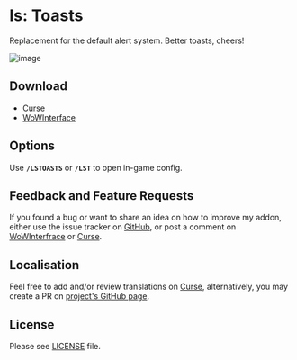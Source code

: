 # ls: Toasts

Replacement for the default alert system. Better toasts, cheers!

![image](https://i.imgur.com/PvzX6VF.gif)

## Download

- [Curse](https://www.curseforge.com/wow/addons/ls-toasts)
- [WoWInterface](http://www.wowinterface.com/downloads/info24123.html)

## Options

Use **`/LSTOASTS`** or **`/LST`** to open in-game config.

## Feedback and Feature Requests

If you found a bug or want to share an idea on how to improve my addon, either use the issue tracker on [GitHub](https://github.com/ls-/ls_Toasts/issues), or post a comment on [WoWInterfrace](http://www.wowinterface.com/downloads/info24123.html#comments) or [Curse](https://www.curseforge.com/wow/addons/ls-toasts#comments).

## Localisation

Feel free to add and/or review translations on [Curse](https://www.curseforge.com/wow/addons/ls-toasts/localization), alternatively, you may create a PR on [project's GitHub page](https://github.com/ls-/ls_Toasts/pulls).

## License

Please see [LICENSE](https://github.com/ls-/ls_Toasts/blob/master/LICENSE.txt) file.
